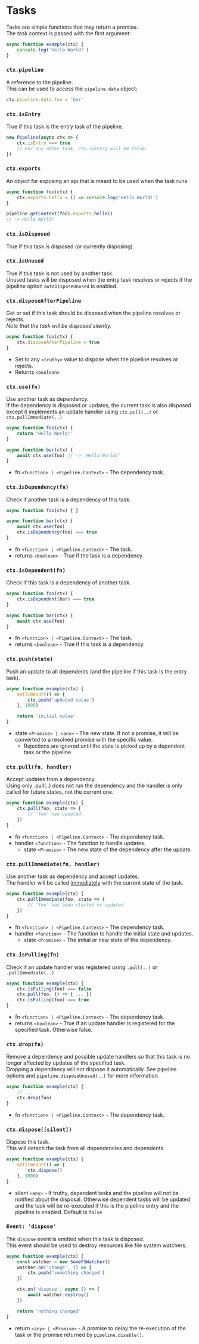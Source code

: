 # Tasks
Tasks are simple functions that may return a promise.<br/>
The task context is passed with the first argument:
```js
async function example(ctx) {
	console.log('Hello World!')
}
```

### `ctx.pipeline`
A reference to the pipeline.<br>
This can be used to access the `pipeline.data` object:
```js
ctx.pipeline.data.foo = 'bar'
```

### `ctx.isEntry`
True if this task is the entry task of the pipeline.
```js
new Pipeline(async ctx => {
	ctx.isEntry === true
	// For any other task, ctx.isEntry will be false.
})
```

### `ctx.exports`
An object for exposing an api that is meant to be used when the task runs.
```js
async function foo(ctx) {
	ctx.exports.hello = () => console.log('Hello World!')
}

pipeline.getContext(foo).exports.hello()
// -> Hello World!
```

### `ctx.isDisposed`
True if this task is disposed (or currently disposing).

### `ctx.isUnused`
True if this task is not used by another task.<br/>
Unused tasks will be disposed when the entry task resolves or rejects if the pipeline option `autoDisposeUnused` is enabled.

### `ctx.disposeAfterPipeline`
Get or set if this task should be disposed when the pipeline resolves or rejects.<br>
*Note that the task will be disposed silently.*
```js
async function foo(ctx) {
	ctx.disposeAfterPipeline = true
}
```
+ Set to any `<truthy>` value to dispose when the pipeline resolves or rejects.
+ Returns `<boolean>`

### `ctx.use(fn)`
Use another task as dependency.<br>
If the dependency is disposed or updates, the current task is also disposed except it implements an update handler using `ctx.pull(..)` or `ctx.pullImmediate(..)`
```js
async function foo(ctx) {
	return 'Hello World!'
}

async function bar(ctx) {
	await ctx.use(foo) // -> 'Hello World!'
}
```
+ fn `<function> | <Pipeline.Context>` - The dependency task.

### `ctx.isDependency(fn)`
Check if another task is a dependency of this task.
```js
async function foo(ctx) { }

async function bar(ctx) {
	await ctx.use(foo)
	ctx.isDependency(foo) === true
}
```
+ fn `<function> | <Pipeline.Context>` - The task.
+ returns `<boolean>` - True if the task is a dependency.

### `ctx.isDependent(fn)`
Check if this task is a dependency of another task.
```js
async function foo(ctx) {
	ctx.isDependent(bar) === true
}

async function bar(ctx) {
	await ctx.use(foo)
}
```
+ fn `<function> | <Pipeline.Context>` - The task.
+ returns `<boolean>` - True if this task is a dependency.

### `ctx.push(state)`
Push an update to all dependents (and the pipeline if this task is the entry task).
```js
async function example(ctx) {
	setTimeout(() => {
		ctx.push('updated value')
	}, 1000)

	return 'initial value'
}
```
+ state `<Promise> | <any>` - The new state. If not a promise, it will be converted to a resolved promise with the specific value.
	+ Rejections are ignored until the state is picked up by a dependent task or the pipeline.

### `ctx.pull(fn, handler)`
Accept updates from a dependency.<br>
Using only .pull(..) does not run the dependency and the handler is only called for future states, not the current one.
```js
async function example(ctx) {
	ctx.pull(foo, state => {
		// 'foo' has updated.
	})
}
```
+ fn `<function> | <Pipeline.Context>` - The dependency task.
+ handler `<function>` - The function to handle updates.
	+ state `<Promise>` - The new state of the dependency after the update.

### `ctx.pullImmediate(fn, handler)`
Use another task as dependency and accept updates.<br>
The handler will be called [immediately](https://nodejs.org/dist/latest/docs/api/timers.html#timers_setimmediate_callback_args) with the current state of the task.
```js
async function example(ctx) {
	ctx.pullImmediate(foo, state => {
		// 'foo' has been started or updated.
	})
}
```
+ fn `<function> | <Pipeline.Context>` - The dependency task.
+ handler `<function>` - The function to handle the initial state and updates.
	+ state `<Promise>` - The initial or new state of the dependency.

### `ctx.isPulling(fn)`
Check if an update handler was registered using `.pull(..)` or `.pullImmediate(..)`
```js
async function example(ctx) {
	ctx.isPulling(foo) === false
	ctx.pull(foo, () => { ... })
	ctx.isPulling(foo) === true
}
```
+ fn `<function> | <Pipeline.Context>` - The dependency task.
+ returns `<boolean>` - True if an update handler is registered for the specified task. Otherwise false.

### `ctx.drop(fn)`
Remove a dependency and possible update handlers so that this task is no longer affected by updates of the specified task.<br>
Dropping a dependency will not dispose it automatically. See pipeline options and `pipeline.disposeUnused(..)` for more information.
```js
async function example(ctx) {
	// ...
	ctx.drop(foo)
}
```
+ fn `<function> | <Pipeline.Context>` - The dependency task.

### `ctx.dispose([silent])`
Dispose this task.<br/>
This will detach the task from all dependencies and dependents.
```js
async function example(ctx) {
	setTimeout(() => {
		ctx.dispose()
	}, 1000)
}
```
+ silent `<any>` - If truthy, dependent tasks and the pipeline will not be notified about the disposal. Otherwise dependent tasks will be updated and the task will be re-executed if this is the pipeline entry and the pipeline is enabled. Default is `false`

### `Event: 'dispose'`
The `dispose` event is emitted when this task is disposed.<br/>
This event should be used to destroy resources like file system watchers.
```js
async function example(ctx) {
	const watcher = new SomeFSWatcher()
	watcher.on('change', () => {
		ctx.push('something changed')
	})

	ctx.on('dispose', async () => {
		await watcher.destroy()
	})

	return 'nothing changed'
}
```
+ return `<any> | <Promise>` - A promise to delay the re-execution of the task or the promise returned by `pipeline.disable()`.
